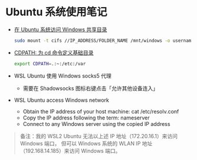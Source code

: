 # Ubuntu 系统使用笔记

- [在 Ubuntu 系统访问 Windows 共享目录][2]

  ```sh
  sudo mount -t cifs //IP_ADDRESS/FOLDER_NAME /mnt/windows -o username=USERNAME,password=PASSWORD
  ```

- [CDPATH: 为 cd 命令定义基础目录][1]

  ```sh
  export CDPATH=.:~:/etc:/var
  ```

- WSL Ubuntu 使用 Windows socks5 代理
  - 需要在 Shadowsocks 图标右键点击「允许其他设备连入」

- WSL Ubuntu access Windows network
  - Obtain the IP address of your host machine: cat /etc/resolv.conf
  - Copy the IP address following the term: nameserver
  - Connect to any Windows server using the copied IP address

> 备注：我的 WSL2 Ubuntu 无法以上述 IP 地址（172.20.16.1）来访问 Windows 端口，
> 但可以 Windows 系统的 WLAN IP 地址（192.168.14.185）来访问 Windows 端口。

  [1]: https://linux.101hacks.com/cd-command/cdpath/
  [2]: https://www.javatpoint.com/how-to-access-windows-shared-folder-from-ubuntu
